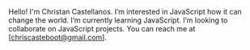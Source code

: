 Hello! I'm Christan Castellanos.
I’m interested in JavaScript how it can change the world.
I’m currently learning JavaScript.
I’m looking to collaborate on JavaScript projects.
You can reach me at [chriscasteboot@gmail.com].
